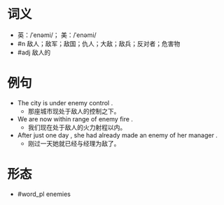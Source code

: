 # 词义
- 英：/ˈenəmi/； 美：/ˈenəmi/
- #n 敌人；敌军；敌国；仇人；大敌；敌兵；反对者；危害物
- #adj 敌人的
# 例句
- The city is under enemy control .
	- 那座城市现处于敌人的控制之下。
- We are now within range of enemy fire .
	- 我们现在处于敌人的火力射程以内。
- After just one day , she had already made an enemy of her manager .
	- 刚过一天她就已经与经理为敌了。
# 形态
- #word_pl enemies
